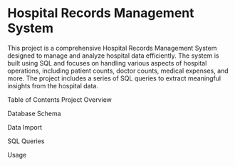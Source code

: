 <h1>Hospital Records Management System</h1>

This project is a comprehensive Hospital Records Management System designed to manage and analyze hospital data efficiently. The system is built using SQL and focuses on handling various aspects of hospital operations, including patient counts, doctor counts, medical expenses, and more. The project includes a series of SQL queries to extract meaningful insights from the hospital data.

Table of Contents
Project Overview

Database Schema

Data Import

SQL Queries

Usage
